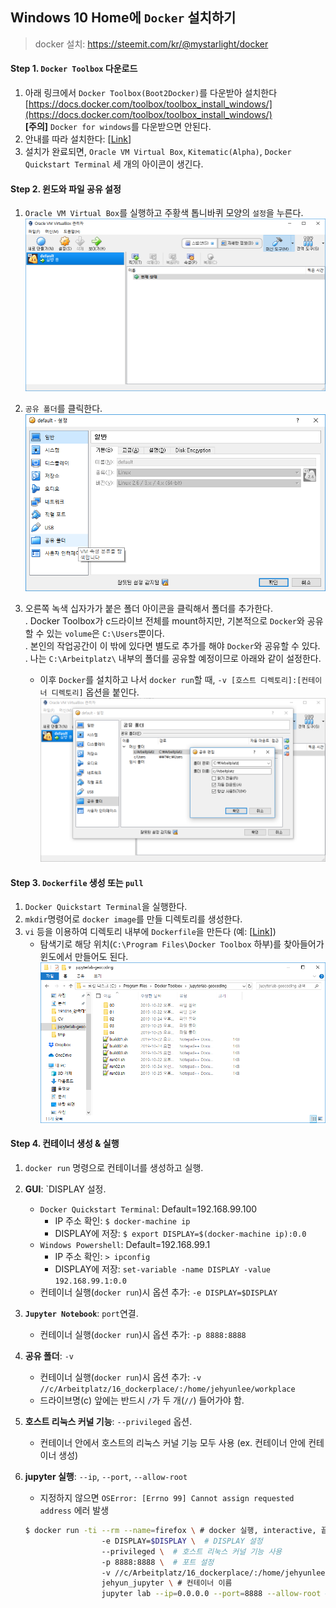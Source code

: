 ## Windows 10 Home에 `Docker` 설치하기
> docker 설치: https://steemit.com/kr/@mystarlight/docker

#### Step 1. `Docker Toolbox` 다운로드
1) 아래 링크에서 `Docker Toolbox(Boot2Docker)`를 다운받아 설치한다   
[https://docs.docker.com/toolbox/toolbox_install_windows/](https://docs.docker.com/toolbox/toolbox_install_windows/)  
   **[주의]** `Docker for windows`를 다운받으면 안된다.  
2) 안내를 따라 설치한다: [[Link](https://steemit.com/kr/@mystarlight/docker)]  
3) 설치가 완료되면, `Oracle VM Virtual Box`, `Kitematic(Alpha)`, `Docker Quickstart Terminal` 세 개의 아이콘이 생긴다.  

#### Step 2. 윈도와 파일 공유 설정
1) `Oracle VM Virtual Box`를 실행하고 주황색 톱니바퀴 모양의 `설정`을 누른다.  
![vmbox01](https://github.com/jehyunlee/docker/blob/master/Win10Home/images/vmbox01.PNG)  

2) `공유 폴더`를 클릭한다.  
![vmbox02](https://github.com/jehyunlee/docker/blob/master/Win10Home/images/vmbox02.PNG)  

3) 오른쪽 녹색 십자가가 붙은 폴더 아이콘을 클릭해서 폴더를 추가한다.  
. Docker Toolbox가 c드라이브 전체를 mount하지만, 기본적으로 `Docker`와 공유할 수 있는 `volume`은 `C:\Users`뿐이다.  
. 본인의 작업공간이 이 밖에 있다면 별도로 추가를 해야 `Docker`와 공유할 수 있다.  
. 나는 `C:\Arbeitplatz\` 내부의 폴더를 공유할 예정이므로 아래와 같이 설정한다.  
    * 이후 `Docker`를 설치하고 나서 `docker run`할 때, `-v [호스트 디렉토리]:[컨테이너 디렉토리]` 옵션을 붙인다.  
![vmbox03](https://github.com/jehyunlee/docker/blob/master/Win10Home/images/vmbox03.PNG)  

#### Step 3. `Dockerfile` 생성 또는 `pull`  
1) `Docker Quickstart Terminal`을 실행한다.  
2) `mkdir`명령어로 `docker image`를 만들 디렉토리를 생성한다.  
3) `vi` 등을 이용하여 디렉토리 내부에 `Dockerfile`을 만든다 (예: [[Link](https://github.com/jehyunlee/docker/blob/master/03/Dockerfile)])
   * 탐색기로 해당 위치(`C:\Program Files\Docker Toolbox` 하부)를 찾아들어가 윈도에서 만들어도 된다.  
![dockerfile01](https://github.com/jehyunlee/docker/blob/master/Win10Home/images/dockerfile01.PNG)    

#### Step 4. 컨테이너 생성 & 실행
1) `docker run` 명령으로 컨테이너를 생성하고 실행.  
  
2) **GUI**: `DISPLAY 설정.
    * `Docker Quickstart Terminal`: Default=192.168.99.100  
        * IP 주소 확인: `$ docker-machine ip`  
        * DISPLAY에 저장: `$ export DISPLAY=$(docker-machine ip):0.0`  
    * `Windows Powershell`: Default=192.168.99.1
        * IP 주소 확인: `> ipconfig`  
        * DISPLAY에 저장: `set-variable -name DISPLAY -value 192.168.99.1:0.0`  
    * 컨테이너 실행(`docker run`)시 옵션 추가: `-e DISPLAY=$DISPLAY`  
3) **`Jupyter Notebook`**: `port`연결.  
    * 컨테이너 실행(`docker run`)시 옵션 추가: `-p 8888:8888`    
4) **공유 폴더**: `-v`   
    * 컨테이너 실행(`docker run`)시 옵션 추가: `-v //c/Arbeitplatz/16_dockerplace/:/home/jehyunlee/workplace`   
    * 드라이브명(c) 앞에는 반드시 `/`가 두 개(`//`) 들어가야 함.  
5) **호스트 리눅스 커널 기능**: `--privileged` 옵션.  
    * 컨테이너 안에서 호스트의 리눅스 커널 기능 모두 사용 (ex. 컨테이너 안에 컨테이너 생성)  
6) **jupyter 실행**: `--ip`, `--port`, `--allow-root`  
    * 지정하지 않으면 `OSError: [Errno 99] Cannot assign requested address` 에러 발생  
    ```bash
    $ docker run -ti --rm --name=firefox \ # docker 실행, interactive, 끝나고 지우기, 이름은 firefox  
                     -e DISPLAY=$DISPLAY \  # DISPLAY 설정  
                     --privileged \  # 호스트 리눅스 커널 기능 사용  
                     -p 8888:8888 \  # 포트 설정  
                     -v //c/Arbeitplatz/16_dockerplace/:/home/jehyunlee/workplace \  # 공유 폴더 설정  
                     jehyun_jupyter \ # 컨테이너 이름  
                     jupyter lab --ip=0.0.0.0 --port=8888 --allow-root # jupyter lab 실행  
    ``` 
    
